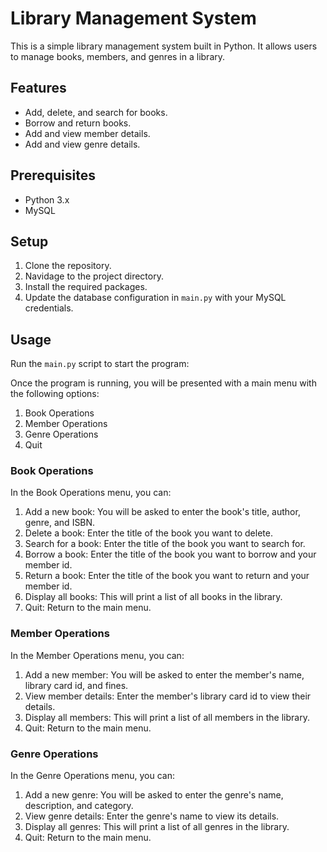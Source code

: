 # Library Management System

This is a simple library management system built in Python. It allows users to manage books, members, and genres in a library.

## Features

- Add, delete, and search for books.
- Borrow and return books.
- Add and view member details.
- Add and view genre details.

## Prerequisites

- Python 3.x
- MySQL

## Setup

1. Clone the repository.
2. Navidage to the project directory.
3. Install the required packages.
4. Update the database configuration in `main.py` with your MySQL credentials.

## Usage

Run the `main.py` script to start the program:

Once the program is running, you will be presented with a main menu with the following options:

1. Book Operations
2. Member Operations
3. Genre Operations
4. Quit

### Book Operations

In the Book Operations menu, you can:

1. Add a new book: You will be asked to enter the book's title, author, genre, and ISBN.
2. Delete a book: Enter the title of the book you want to delete.
3. Search for a book: Enter the title of the book you want to search for.
4. Borrow a book: Enter the title of the book you want to borrow and your member id.
5. Return a book: Enter the title of the book you want to return and your member id.
6. Display all books: This will print a list of all books in the library.
7. Quit: Return to the main menu.

### Member Operations

In the Member Operations menu, you can:

1. Add a new member: You will be asked to enter the member's name, library card id, and fines.
2. View member details: Enter the member's library card id to view their details.
3. Display all members: This will print a list of all members in the library.
4. Quit: Return to the main menu.

### Genre Operations

In the Genre Operations menu, you can:

1. Add a new genre: You will be asked to enter the genre's name, description, and category.
2. View genre details: Enter the genre's name to view its details.
3. Display all genres: This will print a list of all genres in the library.
4. Quit: Return to the main menu.
